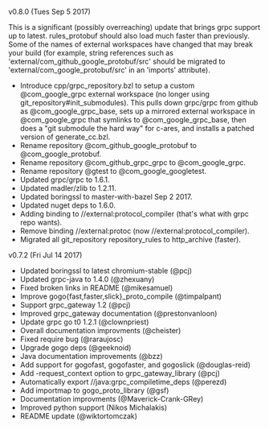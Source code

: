 v0.8.0 (Tues Sep 5 2017)

This is a significant (possibly overreaching) update that brings grpc
support up to latest.  rules_protobuf should also load much faster
than previously.  Some of the names of external workspaces have
changed that may break your build (for example, string references such
as 'external/com_github_google_protobuf/src' should be migrated to
'external/com_google_protobuf/src' in an 'imports' attribute).

* Introduce cpp/grpc_repository.bzl to setup a custom @com_google_grpc
  external workspace (no longer using git_repository#init_submodules).
  This pulls down grpc/grpc from github as @com_google_grpc_base, sets
  up a mirrored external workspace in @com_google_grpc that symlinks
  to @com_google_grpc_base, then does a "git submodule the hard way" for
  c-ares, and installs a patched version of generate_cc.bzl.
* Rename repository @com_github_google_protobuf to @com_google_protobuf.
* Rename repository @com_github_grpc_grpc to @com_google_grpc.
* Rename repository @gtest to @com_google_googletest.
* Updated grpc/grpc to 1.6.1.
* Updated madler/zlib to 1.2.11.
* Updated boringssl to master-with-bazel Sep 2 2017.
* Updated nuget deps to 1.6.0.
* Adding binding to //external:protocol_compiler (that's what with grpc repo wants).
* Remove binding //external:protoc (now //external:protocol_compiler).
* Migrated all git_repository repository_rules to http_archive
  (faster).

v0.7.2 (Fri Jul 14 2017)

* Updated boringssl to latest chromium-stable (@pcj)
* Updated grpc-java to 1.4.0 (@zhexuany)
* Fixed broken links in README (@mikesamuel)
* Improve gogo{fast,faster,slick}_proto_compile (@timpalpant)
* Support grpc_gateway 1.2 (@pcj)
* Improved grpc_gateway documentation (@prestonvanloon)
* Update grpc go t0 1.2.1 (@clownpriest)
* Overall documentation improvments (@cheister)
* Fixed require bug (@raraujosc)
* Upgrade gogo deps (@geeknoid)
* Java documentation improvements (@bzz)
* Add support for gogofast, gogofaster, and gogoslick (@douglas-reid)
* Add -request_context option to grpc_gateway_library (@pcj)
* Automatically export //java:grpc_compiletime_deps (@perezd)
* Add importmap to gogo_proto_library (@gsf)
* Documentation improvments (@Maverick-Crank-GRey)
* Improved python support (Nikos Michalakis)
* README update (@wiktortomczak)
